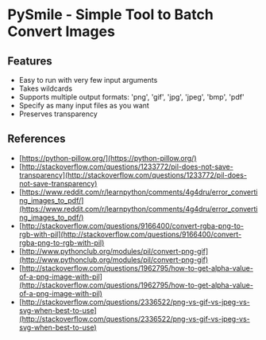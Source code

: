 # PySmile - Simple Tool to Batch Convert Images

## Features

* Easy to run with very few input arguments
* Takes wildcards
* Supports multiple output formats: 'png', 'gif', 'jpg', 'jpeg', 'bmp', 'pdf'
* Specify as many input files as you want
* Preserves transparency

## References

* [https://python-pillow.org/](https://python-pillow.org/)
* [http://stackoverflow.com/questions/1233772/pil-does-not-save-transparency](http://stackoverflow.com/questions/1233772/pil-does-not-save-transparency)
* [https://www.reddit.com/r/learnpython/comments/4g4dru/error_converting_images_to_pdf/](https://www.reddit.com/r/learnpython/comments/4g4dru/error_converting_images_to_pdf/)
* [http://stackoverflow.com/questions/9166400/convert-rgba-png-to-rgb-with-pil](http://stackoverflow.com/questions/9166400/convert-rgba-png-to-rgb-with-pil)
* [http://www.pythonclub.org/modules/pil/convert-png-gif](http://www.pythonclub.org/modules/pil/convert-png-gif)
* [http://stackoverflow.com/questions/1962795/how-to-get-alpha-value-of-a-png-image-with-pil](http://stackoverflow.com/questions/1962795/how-to-get-alpha-value-of-a-png-image-with-pil)
* [http://stackoverflow.com/questions/2336522/png-vs-gif-vs-jpeg-vs-svg-when-best-to-use](http://stackoverflow.com/questions/2336522/png-vs-gif-vs-jpeg-vs-svg-when-best-to-use)